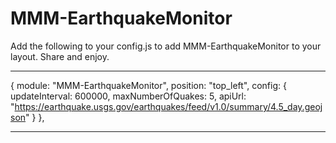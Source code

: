 # MMM-EarthquakeMonitor

Add the following to your config.js to add MMM-EarthquakeMonitor to your layout. Share and enjoy. 

_________

{
            module: "MMM-EarthquakeMonitor",
            position: "top_left",
            config: {
                updateInterval: 600000,
                maxNumberOfQuakes: 5,
                apiUrl: "https://earthquake.usgs.gov/earthquakes/feed/v1.0/summary/4.5_day.geojson"
            }
        },

_________

